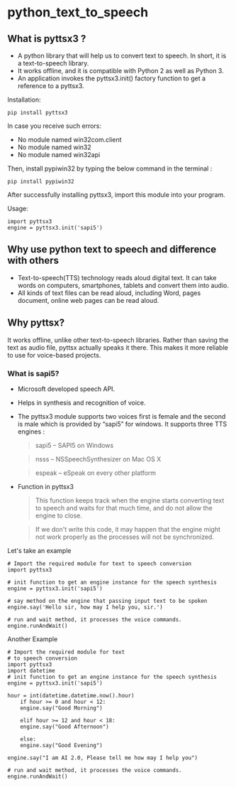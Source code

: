 # python_text_to_speech

## What is pyttsx3 ?
- A python library that will help us to convert text to speech. In short, it is a text-to-speech library.
- It works offline, and it is compatible with Python 2 as well as Python 3.
- An application invokes the pyttsx3.init() factory function to get a reference to a pyttsx3.

Installation:

    pip install pyttsx3

In case you receive such errors: 
- No module named win32com.client
- No module named win32
- No module named win32api

Then, install pypiwin32 by typing the below command in the terminal :

    pip install pypiwin32

After successfully installing pyttsx3, import this module into your program.

Usage:

    import pyttsx3
    engine = pyttsx3.init('sapi5')

## Why use python text to speech and difference with others
- Text-to-speech(TTS) technology reads aloud digital text. It can take words on computers, smartphones, tablets and convert them into audio.
- All kinds of text files can be read aloud, including Word, pages document, online web pages can be read aloud.

## Why pyttsx?
It works offline, unlike other text-to-speech libraries. Rather than saving the text as audio file, pyttsx actually speaks it there. This makes it more reliable to use for voice-based projects. 
### What is sapi5?
- Microsoft developed speech API.
- Helps in synthesis and recognition of voice.
- The pyttsx3 module supports two voices first is female and the second is male which is provided by “sapi5” for windows.
    It supports three TTS engines :

    > sapi5 – SAPI5 on Windows

    > nsss – NSSpeechSynthesizer on Mac OS X

    > espeak – eSpeak on every other platform
   
- Function in pyttsx3

    > This function keeps track when the engine starts converting text to speech and waits for that much time, and do not allow the engine to close.

    > If we don't write this code, it may happen that the engine might not work properly as the processes will not be synchronized.

Let's take an example

    # Import the required module for text to speech conversion
    import pyttsx3

    # init function to get an engine instance for the speech synthesis
    engine = pyttsx3.init('sapi5')

    # say method on the engine that passing input text to be spoken
    engine.say('Hello sir, how may I help you, sir.')

    # run and wait method, it processes the voice commands.
    engine.runAndWait()

Another Example

    # Import the required module for text
    # to speech conversion
    import pyttsx3
    import datetime
    # init function to get an engine instance for the speech synthesis
    engine = pyttsx3.init('sapi5')

    hour = int(datetime.datetime.now().hour)
        if hour >= 0 and hour < 12:
        engine.say("Good Morning")

        elif hour >= 12 and hour < 18:
        engine.say("Good Afternoon")

        else:
        engine.say("Good Evening")

    engine.say("I am AI 2.0, Please tell me how may I help you")

    # run and wait method, it processes the voice commands.
    engine.runAndWait()